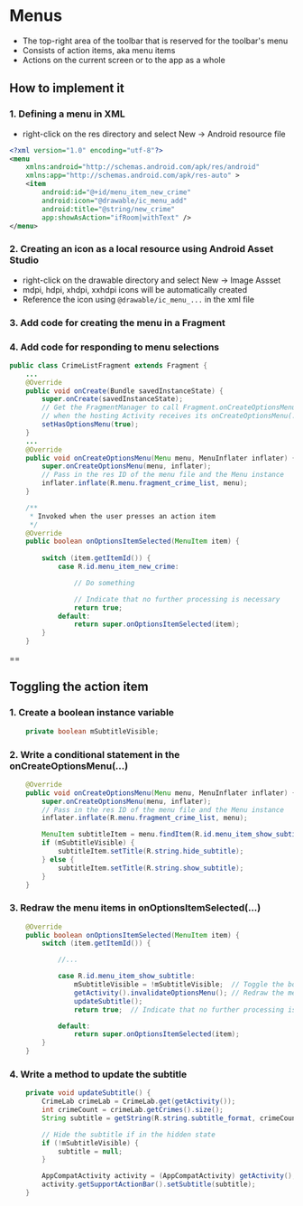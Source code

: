 # Menus

- The top-right area of the toolbar that is reserved for the toolbar's menu
- Consists of action items, aka menu items
- Actions on the current screen or to the app as a whole

## How to implement it

### 1. Defining a menu in XML
- right-click on the res directory and select New -> Android resource file

```xml
<?xml version="1.0" encoding="utf-8"?>
<menu
    xmlns:android="http://schemas.android.com/apk/res/android"
    xmlns:app="http://schemas.android.com/apk/res-auto" >
    <item
        android:id="@+id/menu_item_new_crime"
        android:icon="@drawable/ic_menu_add"
        android:title="@string/new_crime"
        app:showAsAction="ifRoom|withText" />
</menu>
```

### 2. Creating an icon as a local resource using Android Asset Studio
- right-click on the drawable directory and select New -> Image Assset
- mdpi, hdpi, xhdpi, xxhdpi icons will be automatically created
- Reference the icon using `@drawable/ic_menu_...` in the xml file

### 3. Add code for creating the menu in a Fragment
### 4. Add code for responding to menu selections

```java
public class CrimeListFragment extends Fragment {
    ...
    @Override
    public void onCreate(Bundle savedInstanceState) {
        super.onCreate(savedInstanceState);
        // Get the FragmentManager to call Fragment.onCreateOptionsMenu(...) 
        // when the hosting Activity receives its onCreateOptionsMenu(...)
        setHasOptionsMenu(true);
    }
    ...
    @Override
    public void onCreateOptionsMenu(Menu menu, MenuInflater inflater) {
        super.onCreateOptionsMenu(menu, inflater);
        // Pass in the res ID of the menu file and the Menu instance
        inflater.inflate(R.menu.fragment_crime_list, menu);
    }

    /**
     * Invoked when the user presses an action item
     */
    @Override
    public boolean onOptionsItemSelected(MenuItem item) {
        
        switch (item.getItemId()) {
            case R.id.menu_item_new_crime:

                // Do something

                // Indicate that no further processing is necessary
                return true;
            default:
                return super.onOptionsItemSelected(item);
        }
    }
```

==

## Toggling the action item

### 1. Create a boolean instance variable
```java
    private boolean mSubtitleVisible;
```

### 2. Write a conditional statement in the onCreateOptionsMenu(...)
```java
    @Override
    public void onCreateOptionsMenu(Menu menu, MenuInflater inflater) {
        super.onCreateOptionsMenu(menu, inflater);
        // Pass in the res ID of the menu file and the Menu instance
        inflater.inflate(R.menu.fragment_crime_list, menu);

        MenuItem subtitleItem = menu.findItem(R.id.menu_item_show_subtitle);
        if (mSubtitleVisible) {
            subtitleItem.setTitle(R.string.hide_subtitle);
        } else {
            subtitleItem.setTitle(R.string.show_subtitle);
        }
    }
```

### 3. Redraw the menu items in onOptionsItemSelected(...)
```java
    @Override
    public boolean onOptionsItemSelected(MenuItem item) {
        switch (item.getItemId()) {

            //...

            case R.id.menu_item_show_subtitle:
                mSubtitleVisible = !mSubtitleVisible;  // Toggle the bool
                getActivity().invalidateOptionsMenu(); // Redraw the menus
                updateSubtitle();
                return true;  // Indicate that no further processing is necessary

            default:
                return super.onOptionsItemSelected(item);
        }
    }
```

### 4. Write a method to update the subtitle
```java
    private void updateSubtitle() {
        CrimeLab crimeLab = CrimeLab.get(getActivity());
        int crimeCount = crimeLab.getCrimes().size();
        String subtitle = getString(R.string.subtitle_format, crimeCount);

        // Hide the subtitle if in the hidden state
        if (!mSubtitleVisible) {
            subtitle = null;
        }

        AppCompatActivity activity = (AppCompatActivity) getActivity();
        activity.getSupportActionBar().setSubtitle(subtitle);
    }
```


